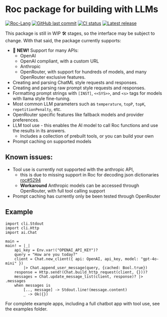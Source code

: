 # Roc package for building with LLMs

[![Roc-Lang][roc_badge]][roc_link]
[![GitHub last commit][last_commit_badge]][last_commit_link]
[![CI status][ci_status_badge]][ci_status_link]
[![Latest release][version_badge]][version_link]

This package is still in WIP 🛠️ stages, so the interface may be subject to change. With that said, the package currently supports:

- 🚀 __NEW!__ Support for many APIs:
    - OpenAI
    - OpenAI compliant, with a custom URL
    - Anthropic
    - OpenRouter, with support for hundreds of models, and many OpenRouter exclusive features.
- Creating and parsing ChatML style requests and responses.
- Creating and parsing raw prompt style requests and responses.
- Formatting prompt strings with `[INST]`, `<<SYS>>`, and `<s>` tags for models with llama style fine-tuning.
- Most common LLM parameters such as `temperature`, `topP`, `topK`, `repetitionPenalty`, etc.
- OpenRouter specific features like fallback models and provider preferences.
- LLM tool use - this enables the AI model to call Roc functions and use the results in its answers.
  - Includes a collection of prebuilt tools, or you can build your own
- Prompt caching on supported models

## Known issues:
- Tool use is currently not supported with the anthropic API, 
    - this is due to missing support in Roc for decoding json dictionaries [roc#5294](https://github.com/roc-lang/roc/issues/5294)
    - __Workaround__ Anthropic models can be accessed through OpenRouter, with full tool calling support
- Prompt caching has currently only be been tested through OpenRouter


## Example
```roc
import cli.Stdout
import cli.Http
import ai.Chat

main =
main! = |_|
    api_key = Env.var!("OPENAI_API_KEY")?
    query = "How are you today?"
    client = Chat.new_client({ api: OpenAI, api_key, model: "gpt-4o-mini" })
        |> Chat.append_user_message(query, {cached: Bool.true})
    response = Http.send!(Chat.build_http_request(client, {}))?
    messages = Chat.update_message_list(client, response)? |> .messages
    when messages is
        [.., message] -> Stdout.line!(message.content)
        _ -> Ok({})
```

For complete example apps, including a full chatbot app with tool use, see the examples folder.

[roc_badge]: https://img.shields.io/endpoint?url=https%3A%2F%2Fpastebin.com%2Fraw%2FcFzuCCd7
[roc_link]: https://github.com/roc-lang/roc
[ci_status_badge]: https://img.shields.io/github/actions/workflow/status/imclerran/roc-openrouter/ci.yaml?logo=github&logoColor=lightgrey
[ci_status_link]: https://github.com/imclerran/roc-openrouter/actions/workflows/ci.yaml
[last_commit_badge]: https://img.shields.io/github/last-commit/imclerran/roc-openrouter?logo=git&logoColor=lightgrey
[last_commit_link]: https://github.com/imclerran/roc-openrouter/commits/main/
[version_badge]: https://img.shields.io/github/v/release/imclerran/roc-ai
[version_link]: https://github.com/imclerran/roc-ai/releases/tag/v0.8
<!--[version_link]: https://github.com/imclerran/roc-ai/releases/latest -->
